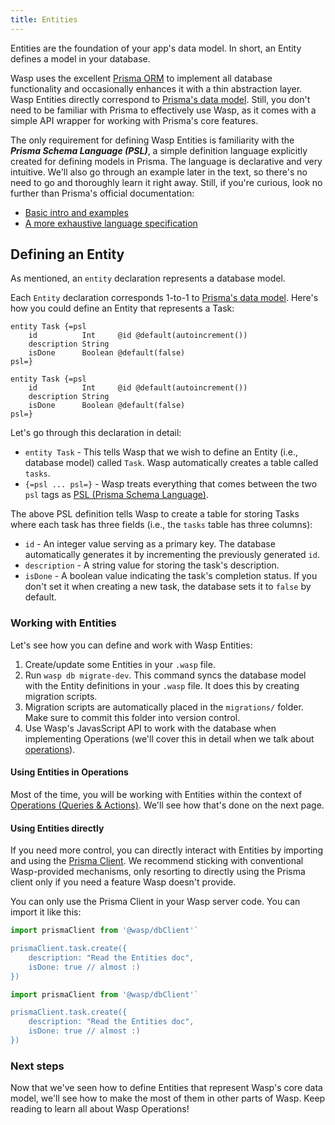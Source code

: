 ```yaml
---
title: Entities
---
```


Entities are the foundation of your app's data model. In short, an Entity defines a model in your database.

Wasp uses the excellent [Prisma ORM](https://www.prisma.io/) to implement all database functionality and occasionally enhances it with a thin abstraction layer.
Wasp Entities directly correspond to [Prisma's data model](https://www.prisma.io/docs/concepts/components/prisma-schema/data-model). Still, you don't need to be familiar with Prisma to effectively use Wasp, as it comes with a simple API wrapper for working with Prisma's core features.

The only requirement for defining Wasp Entities is familiarity with the **_Prisma Schema Language (PSL)_**, a simple definition language explicitly created for defining models in Prisma.
The language is declarative and very intuitive. We'll also go through an example later in the text, so there's no need to go and thoroughly learn it right away. Still, if you're curious, look no further than Prisma's official documentation:

- [Basic intro and examples](https://www.prisma.io/docs/reference/tools-and-interfaces/prisma-schema)
- [A more exhaustive language specification](https://www.prisma.io/docs/reference/api-reference/prisma-schema-reference)

## Defining an Entity

As mentioned, an `entity` declaration represents a database model.

Each `Entity` declaration corresponds 1-to-1 to [Prisma's data model](https://www.prisma.io/docs/concepts/components/prisma-schema/data-model). Here's how you could define an Entity that represents a Task:

<Tabs groupId="js-ts">
<TabItem value="js" label="JavaScript">

```wasp
entity Task {=psl
    id          Int     @id @default(autoincrement())
    description String
    isDone      Boolean @default(false)
psl=}
```

</TabItem>
<TabItem value="ts" label="TypeScript">

```wasp
entity Task {=psl
    id          Int     @id @default(autoincrement())
    description String
    isDone      Boolean @default(false)
psl=}
```

</TabItem>
</Tabs>

Let's go through this declaration in detail:

- `entity Task` - This tells Wasp that we wish to define an Entity (i.e., database model) called `Task`. Wasp automatically creates a table called `tasks`.
- `{=psl ... psl=}` - Wasp treats everything that comes between the two `psl` tags as [PSL (Prisma Schema Language)](https://www.prisma.io/docs/reference/tools-and-interfaces/prisma-schema).

The above PSL definition tells Wasp to create a table for storing Tasks where each task has three fields (i.e., the `tasks` table has three columns):

- `id` - An integer value serving as a primary key. The database automatically generates it by incrementing the previously generated `id`.
- `description` - A string value for storing the task's description.
- `isDone` - A boolean value indicating the task's completion status. If you don't set it when creating a new task, the database sets it to `false` by default.

### Working with Entities

Let's see how you can define and work with Wasp Entities:

1. Create/update some Entities in your `.wasp` file.
2. Run `wasp db migrate-dev`. This command syncs the database model with the Entity definitions in your `.wasp` file. It does this by creating migration scripts.
3. Migration scripts are automatically placed in the `migrations/` folder. Make sure to commit this folder into version control.
4. Use Wasp's JavasScript API to work with the database when implementing Operations (we'll cover this in detail when we talk about [operations](/docs/database/operations.md)).

#### Using Entities in Operations

Most of the time, you will be working with Entities within the context of [Operations (Queries & Actions)](/docs/database/operations.md). We'll see how that's done on the next page.

#### Using Entities directly

If you need more control, you can directly interact with Entities by importing and using the [Prisma Client](https://www.prisma.io/docs/concepts/components/prisma-client/crud). We recommend sticking with conventional Wasp-provided mechanisms, only resorting to directly using the Prisma client only if you need a feature Wasp doesn't provide.

You can only use the Prisma Client in your Wasp server code. You can import it like this:
<Tabs groupId="js-ts">
<TabItem value="js" label="JavaScript">

```js
import prismaClient from '@wasp/dbClient'`

prismaClient.task.create({
    description: "Read the Entities doc",
    isDone: true // almost :)
})
```

</TabItem>
<TabItem value="ts" label="TypeScript">

```ts
import prismaClient from '@wasp/dbClient'`

prismaClient.task.create({
    description: "Read the Entities doc",
    isDone: true // almost :)
})
```

</TabItem>
</Tabs>

### Next steps

Now that we've seen how to define Entities that represent Wasp's core data model, we'll see how to make the most of them in other parts of Wasp. Keep reading to learn all about Wasp Operations!
